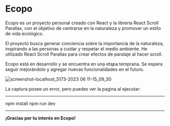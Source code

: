 # Ecopo

Ecopo es un proyecto personal creado con React y la libreria React Scroll Parallax, con el objetivo de centrarse en la naturaleza y promover un estilo de vida ecológico.

El proyecto busca generar conciencia sobre la importancia de la naturaleza, inspirando a las personas a cuidar y respetar el medio ambiente. He utilizado React Scroll Parallax para crear efectos de paralaje al hacer scroll.

Ecopo está en desarrollo y se encuentra en una etapa temprana. Se espera seguir mejorándolo y agregar nuevas funcionalidades en el futuro.

![screenshot-localhost_5173-2023 06 11-15_09_30](https://github.com/PieroBryanBL/App_Ecopo-React/assets/107169260/d88419ea-76b6-473a-94f3-9c96a1af6eff)

La captura posee un error, pero puedes ver la pagina al ejecutar:
_______________

npm install
npm run dev

_______________
**¡Gracias por tu interés en Ecopo!**
